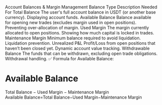 Account Balances & Margin Management
Balance Type	Description	Needed For
Total Balance	The user's full account balance in USDT (or another base currency).	Displaying account funds.
Available Balance	Balance available for opening new trades (excludes margin used in open positions).	Preventing over-allocation of margin.
Used Margin	The margin currently allocated to open positions.	Showing how much capital is locked in trades.
Maintenance Margin	Minimum balance required to avoid liquidation.	Liquidation prevention.
Unrealized P&L	Profit/Loss from open positions that haven’t been closed yet.	Dynamic account value tracking.
Withdrawable Balance	The funds that can be withdrawn, excluding open trade obligations.	Withdrawal handling.
✅ Formula for Available Balance:

Available Balance
=
Total Balance
−
Used Margin
−
Maintenance Margin
Available Balance=Total Balance−Used Margin−Maintenance Margin